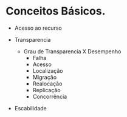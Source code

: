 # Conceitos Básicos.
  - Acesso ao recurso
      
  - Transparencia
      
      * Grau de Transparencia X Desempenho
        * Falha
        * Acesso
        * Localização
        * Migração
        * Realocação
        * Replicação
        * Concorrência
   - Escabilidade
